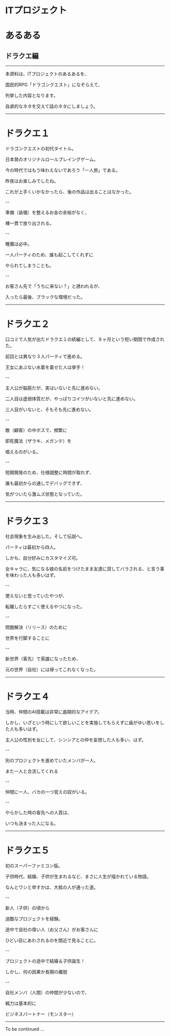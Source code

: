 # ITプロジェクト
# あるある

## ドラクエ編

---

本資料は、ITプロジェクトのあるあるを、

国民的RPG「ドラゴンクエスト」になぞらえて、

列挙した内容となります。

自虐的なネタを交えて話のネタにしましょう。


---

# ドラクエ１

ドラゴンクエストの初代タイトル。

日本発のオリジナルロールプレイングゲーム。

今の時代ではもう味わえないであろう「一人旅」である。

昨夜はお楽しみでしたね。

これが上手くいかなかったら、後の作品は出ることはなかった。

--

準備（装備）を整えるお金の余裕がなく、

裸一貫で放り出される。

--

睡魔は必中。

一人パーティのため、誰も起こしてくれずに

やられてしまうことも。

--

お客さん先で「うちに来ない？」と誘われるが、

入ったら最後、ブラックな環境だった。


---

# ドラクエ２

口コミで人気が出たドラクエ１の続編として、８ヶ月という短い期間で作成された。

前回とは異なり３人パーティで進める。

王女にあぶない水着を着せた人は挙手！

--

主人公が脳筋だが、実はいないと先に進めない。

二人目は虚弱体質だが、やっぱりコイツがいないと先に進めない。

三人目がいないと、そもそも先に進めない。

--

敵（顧客）の中ボスで、頻繁に

即死魔法（ザラキ、メガンテ）を

唱えるのがいる。

--

短期開発のため、仕様調整に時間が取れず、

誰も最初からの通しでデバッグできず、

気がついたら激ムズ状態となっていた。


---

# ドラクエ３

社会現象を生み出した。そして伝説へ。

パーティは最初から四人。

しかも、自分好みにカスタマイズ可。

女キャラに、気になる娘の名前をつけたまま友達に貸してバラされる、と言う事を味わった人も多いはず。


--

使えないと思っていたやつが、

転職したらすごく使えるやつになった。

--

問題解決（リリース）のために

世界を行脚することに

--

新世界（客先）で英雄になったため、

元の世界（自社）には帰ってこれなくなった。

---

# ドラクエ４

当時、仲間のAI搭載は非常に画期的なアイデア。

しかし、いざという時にして欲しいことを実施してもらえずに歯がゆい思いをした人も多いはず。

主人公の性別を女にして、シンシアとの仲を妄想した人も多い、はず。

--

別のプロジェクトを進めていたメンバが一人、

また一人と合流してくれる

--

仲間に一人、バカの一つ覚えの奴がいる。

--

やらかした時の客先への人質は、

いつも決まった人になる。


---

# ドラクエ５

初のスーパーファミコン版。

子供時代、結婚、子供が生まれるなど、まさに人生が描かれている物語。

なんとワシと申すかは、大抵の人が通った道。

--

新人（子供）の頃から

過酷なプロジェクトを経験。

途中で自社の偉い人（お父さん）がお客さんに

ひどい目にあわされるのを間近で見ることに。

--

プロジェクトの途中で結婚＆子供誕生！

しかし、何の因果か長期の離脱

--

自社メンバ（人間）の仲間が少ないので、

戦力は基本的に

ビジネスパートナー（モンスター）

---

To be continued ...


